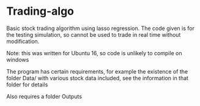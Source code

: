 # Trading-algo
Basic stock trading algorithm using lasso regression. The code given is for the testing simulation, so cannot be used to trade in real time without modification.

Note: this was written for Ubuntu 16, so code is unlikely to compile on windows

The program has certain requirements, for example the existence of the folder Data/ with various stock data included, see the information in that folder for details

Also requires a folder Outputs
